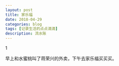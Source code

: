 ```yaml
---
layout: post
title: 家乐福
date: 2018-04-29
categories: blog
tags: [记录生活的点点滴滴]
description: 流水账
---
```


1 

早上和水蜜桃叫了蒋荣兴的外卖，下午去家乐福买买买。





